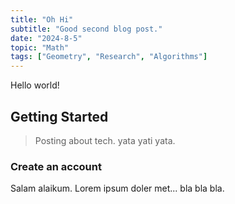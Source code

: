 ```yaml
---
title: "Oh Hi"
subtitle: "Good second blog post."
date: "2024-8-5"
topic: "Math"
tags: ["Geometry", "Research", "Algorithms"]
---
```


Hello world!

## Getting Started

> Posting about tech. yata yati yata.

### Create an account

Salam alaikum. Lorem ipsum doler met... bla bla bla.
